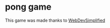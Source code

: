 # pong game

This game was made thanks to [WebDevSimplified](https://www.youtube.com/c/WebDevSimplified)